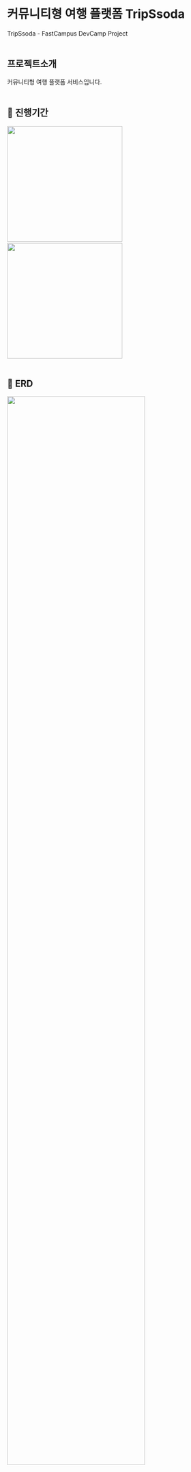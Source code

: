 # 커뮤니티형 여행 플랫폼 TripSsoda
TripSsoda - FastCampus DevCamp Project
<br><br>

## 프로젝트소개
커뮤니티형 여행 플랫폼 서비스입니다.
<br><br>

## 📆 진행기간
<img src="https://user-images.githubusercontent.com/87851820/188601793-a114a5a6-9417-48a4-b6e4-5dd8e34d6cfa.png" width="270"/>&nbsp;&nbsp;&nbsp;<img src="https://user-images.githubusercontent.com/87851820/188602363-05ffb178-9710-4a79-acea-0b9db0824825.png" width="270"/><br>
<br>

## 📄 ERD
<img src="https://user-images.githubusercontent.com/87851820/188594322-ace0acb7-52f0-4aaa-9952-0917d7bc13a2.png" width="80%"/>

핵심 모듈 | 갯수
---|---|
유저&파트너|13
여행상품|6
커뮤니티 게시판|6
관리자 통합게시판|5
결제&예약|4
유저권한|5
코드테이블|7
분석용테이블|4
기타|9
**합계**|**59**
<br>

## 주요기능
* 카카오 로그인
* 마이페이지
* 커뮤니티게시판
* 파트너 입점 신청
* 파트너 상품 등록
* KG이니시스 & 카카오페이 결제
* 관리자 통합게시판
* 파트너 관리
* 상품 관리
<br>

## ⚙️ 개발환경
<img src="https://user-images.githubusercontent.com/87851820/188607510-d3b4023c-bc29-47e8-9840-8b4f721d1d41.png" width="80%"/>
<br>

## 📈 프로젝트 분석
언어|파일|공백|커맨드|코드|퍼센트
---|---|---|---|---|---|
Java|161|3,002|596|10,966|42.86%
JSP|68|1,003|703|6,555|25.62%
CSS|60|533|367|3,729|14.57%
Javascript|19|368|258|2,044|7.99%
Query|26|193|58|1,729|6.75%
기타|10|65|53|565|2.21%
합계|344|5,164|2,035|25,588|100%
<br>

## 👨‍💻팀원
[권능](https://github.com/darren-gwon) | darren.gwon@gmail.com<br>
[강은혜](https://github.com/ReneeKang) | gracekang61@naver.com<br>
[김지원](https://github.com/g1mzee) | gimzee@naver.com<br>
[김윤기](https://github.com/Reprisal123123) | kezy@daum.net<br>
[서현우](https://github.com/Robert0623) | tone8943@gmail.com<br>
<br>
